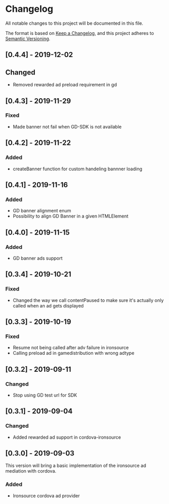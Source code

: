 # Changelog
All notable changes to this project will be documented in this file.

The format is based on [Keep a Changelog](https://keepachangelog.com/en/1.0.0/),
and this project adheres to [Semantic Versioning](https://semver.org/spec/v2.0.0.html).

## [0.4.4] - 2019-12-02
## Changed
- Removed rewarded ad preload requirement in gd

## [0.4.3] - 2019-11-29
### Fixed
- Made banner not fail when GD-SDK is not available

## [0.4.2] - 2019-11-22
### Added
- createBanner function for custom handeling bannner loading

## [0.4.1] - 2019-11-16
### Added
- GD banner alignment enum
- Possibility to align GD Banner in a given HTMLElement

## [0.4.0] - 2019-11-15
### Added
- GD banner ads support

## [0.3.4] - 2019-10-21
### Fixed
- Changed the way we call contentPaused to make sure it's actually only called when an ad gets displayed

## [0.3.3] - 2019-10-19
### Fixed
- Resume not being called after adv failure in ironsource
- Calling preload ad in gamedistribution with wrong adtype

## [0.3.2] - 2019-09-11
### Changed
- Stop using GD test url for SDK

## [0.3.1] - 2019-09-04
### Changed
- Added rewarded ad support in cordova-ironsource

## [0.3.0] - 2019-09-03
This version will bring a basic implementation of the ironsource ad mediation with cordova.
### Added
- Ironsource cordova ad provider

